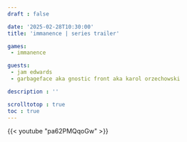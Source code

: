 ```yaml
---
draft : false

date: '2025-02-28T10:30:00'
title: 'immanence | series trailer'

games:
 - immanence

guests:
 - jam edwards
 - garbageface aka gnostic front aka karol orzechowski

description : ''

scrolltotop : true
toc : true
---
```


{{< youtube "pa62PMQqoGw" >}}